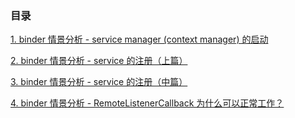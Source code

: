 ### 目录

[1. binder 情景分析 - service manager (context manager) 的启动](./startup-of-service-manager.md)

[2. binder 情景分析 - service 的注册（上篇）](./binder-service-registration-part1.md)

[3. binder 情景分析 - service 的注册（中篇）](./binder-service-registration-part2.md)

[4. binder 情景分析 - RemoteListenerCallback 为什么可以正常工作？](./why-RemoteListenerCallback-works.md)
